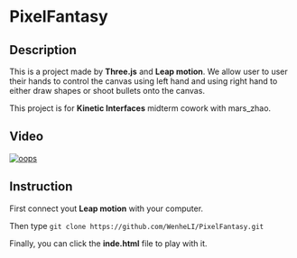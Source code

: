# PixelFantasy

## Description
This is a project made by **Three.js** and **Leap motion**. We allow user to user
their hands to control the canvas using left hand and using right hand to either draw shapes
or shoot bullets onto the canvas.

This project is for **Kinetic Interfaces** midterm cowork with mars_zhao.

## Video

[![oops](https://img.youtube.com/vi/CoZa4juJYbQ/0.jpg)](https://img.youtube.com/vi/CoZa4juJYbQ/0.jpg)

## Instruction

First connect yout **Leap motion** with your computer.

Then type `git clone https://github.com/WenheLI/PixelFantasy.git`

Finally, you can click the **inde.html** file to play with it.

